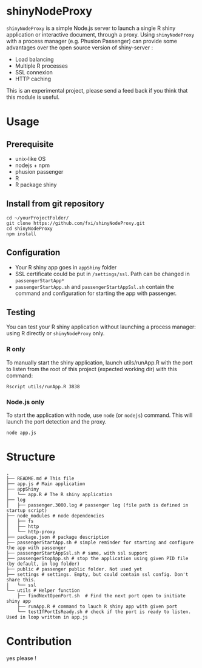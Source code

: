 # shinyNodeProxy


`shinyNodeProxy` is a simple Node.js server to launch a single R shiny application or interactive document, through a proxy. Using `shinyNodeProxy` with a process manager (e.g. Phusion Passenger) can provide some advantages over the open source version of shiny-server :

* Load balancing
* Multiple R processes
* SSL connexion
* HTTP caching


This is an experimental project, please send a feed back if you think that this module is useful.


# Usage 

## Prerequisite

* unix-like OS
* nodejs + npm
* phusion passenger
* R
* R package shiny


## Install from git repository

```{sh}
cd ~/yourProjectFolder/
git clone https://github.com/fxi/shinyNodeProxy.git
cd shinyNodeProxy
npm install 
```

## Configuration

* Your R shiny app goes in `appShiny` folder
* SSL certificate could be put in `/settings/ssl`. Path can be changed in `passengerStartApp*` 
* `passengerStartApp.sh` and `passengerStartAppSsl.sh` contain the command and configuration for starting the app with passenger.


## Testing

You can test your R shiny application without launching a process manager: using R directly or `shinyNodeProxy` only.

### R only

To manually start the shiny application, launch utils/runApp.R with the port to listen from the root of this project (expected working dir) with this command:

`Rscript utils/runApp.R 3838`

### Node.js only

To start the application with node, use `node` (or `nodejs`) command. This will launch the port detection and the proxy.

`node app.js`

# Structure

```{sh}
.
├── README.md # This file
├── app.js # Main application 
├── appShiny
│   └── app.R # The R shiny application 
├── log
│   ├── passenger.3000.log # passenger log (file path is defined in startup script)
├── node_modules # node dependencies
│   ├── fs
│   ├── http
│   └── http-proxy
├── package.json # package description
├── passengerStartApp.sh # simple reminder for starting and configure the app with passenger
├── passengerStartAppSsl.sh # same, with ssl support
├── passengerStopApp.sh # stop the application using given PID file (by default, in log folder)
├── public # passenger public folder. Not used yet
├── settings # settings. Empty, but could contain ssl config. Don't share this.
│   └── ssl
└── utils # Helper function
    ├── findNextOpenPort.sh  # Find the next port open to initiate shiny app
    ├── runApp.R # command to lauch R shiny app with given port
    └── testIfPortIsReady.sh # check if the port is ready to listen. Used in loop written in app.js
```

# Contribution

yes please !





